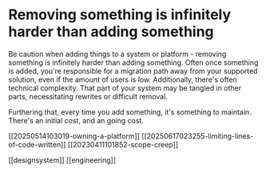 # Removing something is infinitely harder than adding something

Be caution when adding things to a system or platform - removing something is infinitely harder than adding something.
Often once something is added, you're responsible for a migration path away from your supported solution, even if the amount of users is low.
Additionally, there's often technical complexity. That part of your system may be tangled in other parts, necessitating rewrites or difficult removal.

Furthering that, every time you add something, it's something to maintain. There's an initial cost, and an going cost.

[[20250514103019-owning-a-platform]]
[[20250617023255-limiting-lines-of-code-written]]
[[20230411101852-scope-creep]]

[[designsystem]]
[[engineering]]